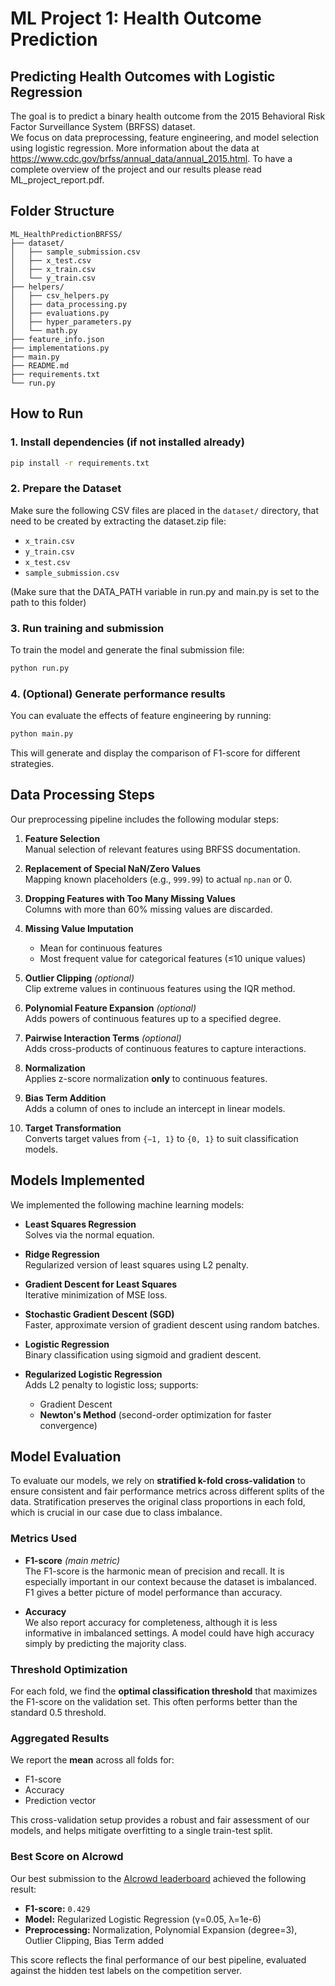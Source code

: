 # ML Project 1: Health Outcome Prediction
## Predicting Health Outcomes with Logistic Regression 
The goal is to predict a binary health outcome from the 2015 Behavioral Risk Factor Surveillance System (BRFSS) dataset.  
We focus on data preprocessing, feature engineering, and model selection using logistic regression.
More information about the data at https://www.cdc.gov/brfss/annual_data/annual_2015.html.
To have a complete overview of the project and our results please read ML_project_report.pdf.

## Folder Structure
```
ML_HealthPredictionBRFSS/
├── dataset/
│   ├── sample_submission.csv
│   ├── x_test.csv
│   ├── x_train.csv
│   └── y_train.csv
├── helpers/
│   ├── csv_helpers.py
│   ├── data_processing.py
│   ├── evaluations.py
│   ├── hyper_parameters.py
│   └── math.py
├── feature_info.json
├── implementations.py
├── main.py
├── README.md
├── requirements.txt
└── run.py
```

## How to Run

### 1. Install dependencies (if not installed already)

```bash
pip install -r requirements.txt
```

### 2. Prepare the Dataset

Make sure the following CSV files are placed in the `dataset/` directory, that need to be created by extracting the dataset.zip file:

- `x_train.csv`
- `y_train.csv`
- `x_test.csv`
- `sample_submission.csv`


(Make sure that the DATA_PATH variable in run.py and main.py is set to the path to this folder)

### 3. Run training and submission
To train the model and generate the final submission file:

```bash
python run.py
```

### 4. (Optional) Generate performance results
You can evaluate the effects of feature engineering by running:

```bash
python main.py
```

This will generate and display the comparison of F1-score for different strategies.

## Data Processing Steps

Our preprocessing pipeline includes the following modular steps:

1. **Feature Selection**  
   Manual selection of relevant features using BRFSS documentation.

2. **Replacement of Special NaN/Zero Values**  
   Mapping known placeholders (e.g., `999.99`) to actual `np.nan` or 0.

3. **Dropping Features with Too Many Missing Values**  
   Columns with more than 60% missing values are discarded.

4. **Missing Value Imputation**  
   - Mean for continuous features  
   - Most frequent value for categorical features (≤10 unique values)

5. **Outlier Clipping** *(optional)*  
   Clip extreme values in continuous features using the IQR method.

6. **Polynomial Feature Expansion** *(optional)*  
   Adds powers of continuous features up to a specified degree.

7. **Pairwise Interaction Terms** *(optional)*  
   Adds cross-products of continuous features to capture interactions.

8. **Normalization**  
   Applies z-score normalization **only** to continuous features.

9. **Bias Term Addition**  
   Adds a column of ones to include an intercept in linear models.

10. **Target Transformation**  
    Converts target values from `{−1, 1}` to `{0, 1}` to suit classification models.

## Models Implemented

We implemented the following machine learning models:

- **Least Squares Regression**  
  Solves via the normal equation.

- **Ridge Regression**  
  Regularized version of least squares using L2 penalty.

- **Gradient Descent for Least Squares**  
  Iterative minimization of MSE loss.

- **Stochastic Gradient Descent (SGD)**  
  Faster, approximate version of gradient descent using random batches.

- **Logistic Regression**  
  Binary classification using sigmoid and gradient descent.

- **Regularized Logistic Regression**  
  Adds L2 penalty to logistic loss; supports:
  - Gradient Descent  
  - **Newton's Method** (second-order optimization for faster convergence)


## Model Evaluation

To evaluate our models, we rely on **stratified k-fold cross-validation** to ensure consistent and fair performance metrics across different splits of the data. Stratification preserves the original class proportions in each fold, which is crucial in our case due to class imbalance.

### Metrics Used

- **F1-score** *(main metric)*  
  The F1-score is the harmonic mean of precision and recall. It is especially important in our context because the dataset is imbalanced. F1 gives a better picture of model performance than accuracy.

- **Accuracy**  
  We also report accuracy for completeness, although it is less informative in imbalanced settings. A model could have high accuracy simply by predicting the majority class.

### Threshold Optimization

For each fold, we find the **optimal classification threshold** that maximizes the F1-score on the validation set. This often performs better than the standard 0.5 threshold.

### Aggregated Results

We report the **mean** across all folds for:
- F1-score
- Accuracy
- Prediction vector

This cross-validation setup provides a robust and fair assessment of our models, and helps mitigate overfitting to a single train-test split.

### Best Score on AIcrowd

Our best submission to the [AIcrowd leaderboard](https://www.aicrowd.com/challenges/epfl-machine-learning-2025) achieved the following result:

- **F1-score:** `0.429` 
- **Model:** Regularized Logistic Regression (γ=0.05, λ=1e-6)
- **Preprocessing:** Normalization, Polynomial Expansion (degree=3), Outlier Clipping, Bias Term added

This score reflects the final performance of our best pipeline, evaluated against the hidden test labels on the competition server.

